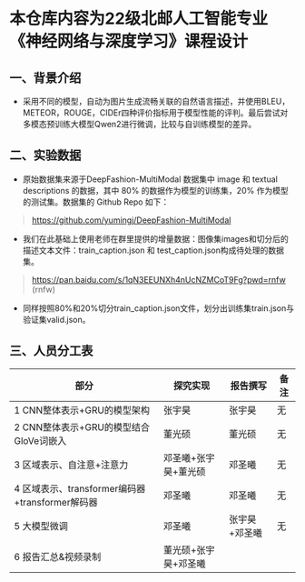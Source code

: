# 本仓库内容为22级北邮人工智能专业《神经网络与深度学习》课程设计
## 一、背景介绍
- 采用不同的模型，自动为图片生成流畅关联的自然语言描述，并使用BLEU，METEOR，ROUGE，CIDEr四种评价指标用于模型性能的评判。最后尝试对多模态预训练大模型Qwen2进行微调，比较与自训练模型的差异。
## 二、实验数据
- 原始数据集来源于DeepFashion-MultiModal 数据集中 image 和 textual descriptions 的数据，其中 80% 的数据作为模型的训练集，20% 作为模型的测试集。数据集的 Github Repo 如下：
>  https://github.com/yumingj/DeepFashion-MultiModal
- 我们在此基础上使用老师在群里提供的增量数据：图像集images和切分后的描述文本文件：train_caption.json 和 test_caption.json构成待处理的数据集。
> https://pan.baidu.com/s/1qN3EEUNXh4nUcNZMCoT9Fg?pwd=rnfw (rnfw)
- 同样按照80%和20%切分train_caption.json文件，划分出训练集train.json与验证集valid.json。
## 三、人员分工表

| 部分                  | 探究实现                  | 报告撰写                  | 备注             |
|-----------------------|---------------------------|---------------------------|------------------|
| 1 CNN整体表示+GRU的模型架构 |     张宇昊                  |          张宇昊                 |      无            |
| 2 CNN整体表示+GRU的模型结合GloVe词嵌入 |       董光硕                |            董光硕               |     无             |
| 3 区域表示、自注意+注意力 |           邓圣曦+张宇昊+董光硕           |     邓圣曦                      |        无          |
| 4 区域表示、transformer编码器+transformer解码器 |         邓圣曦              |         邓圣曦                  |         无         |
| 5 大模型微调        |          邓圣曦                   |   张宇昊+邓圣曦              |   无 |
| 6 报告汇总&视频录制        |                         董光硕+张宇昊+邓圣曦              |
